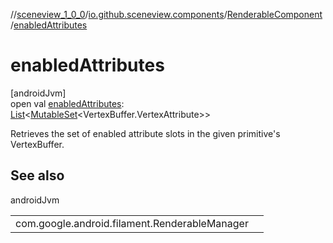 //[sceneview_1_0_0](../../../index.md)/[io.github.sceneview.components](../index.md)/[RenderableComponent](index.md)/[enabledAttributes](enabled-attributes.md)

# enabledAttributes

[androidJvm]\
open val [enabledAttributes](enabled-attributes.md): [List](https://kotlinlang.org/api/latest/jvm/stdlib/kotlin.collections/-list/index.html)&lt;[MutableSet](https://kotlinlang.org/api/latest/jvm/stdlib/kotlin.collections/-mutable-set/index.html)&lt;VertexBuffer.VertexAttribute&gt;&gt;

Retrieves the set of enabled attribute slots in the given primitive's VertexBuffer.

## See also

androidJvm

| | |
|---|---|
| com.google.android.filament.RenderableManager |  |
